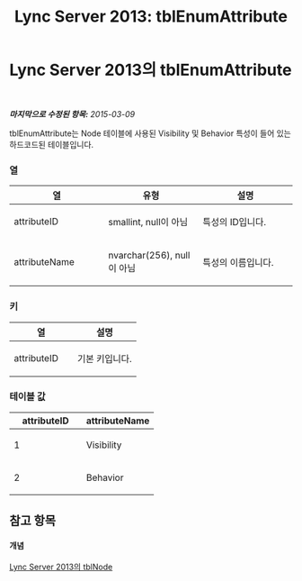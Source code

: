 ﻿---
title: 'Lync Server 2013: tblEnumAttribute'
TOCTitle: tblEnumAttribute
ms:assetid: 17f8b87e-36a6-4f6a-8630-7c76b61a7595
ms:mtpsurl: https://technet.microsoft.com/ko-kr/library/Gg558617(v=OCS.15)
ms:contentKeyID: 49302939
ms.date: 08/10/2015
mtps_version: v=OCS.15
ms.translationtype: HT
---

# Lync Server 2013의 tblEnumAttribute

 

_**마지막으로 수정된 항목:** 2015-03-09_

tblEnumAttribute는 Node 테이블에 사용된 Visibility 및 Behavior 특성이 들어 있는 하드코드된 테이블입니다.

### 열

<table>
<colgroup>
<col style="width: 33%" />
<col style="width: 33%" />
<col style="width: 33%" />
</colgroup>
<thead>
<tr class="header">
<th>열</th>
<th>유형</th>
<th>설명</th>
</tr>
</thead>
<tbody>
<tr class="odd">
<td><p>attributeID</p></td>
<td><p>smallint, null이 아님</p></td>
<td><p>특성의 ID입니다.</p></td>
</tr>
<tr class="even">
<td><p>attributeName</p></td>
<td><p>nvarchar(256), null이 아님</p></td>
<td><p>특성의 이름입니다.</p></td>
</tr>
</tbody>
</table>


### 키

<table>
<colgroup>
<col style="width: 50%" />
<col style="width: 50%" />
</colgroup>
<thead>
<tr class="header">
<th>열</th>
<th>설명</th>
</tr>
</thead>
<tbody>
<tr class="odd">
<td><p>attributeID</p></td>
<td><p>기본 키입니다.</p></td>
</tr>
</tbody>
</table>


### 테이블 값

<table>
<colgroup>
<col style="width: 50%" />
<col style="width: 50%" />
</colgroup>
<thead>
<tr class="header">
<th>attributeID</th>
<th>attributeName</th>
</tr>
</thead>
<tbody>
<tr class="odd">
<td><p>1</p></td>
<td><p>Visibility</p></td>
</tr>
<tr class="even">
<td><p>2</p></td>
<td><p>Behavior</p></td>
</tr>
</tbody>
</table>


## 참고 항목

#### 개념

[Lync Server 2013의 tblNode](lync-server-2013-tblnode.md)

